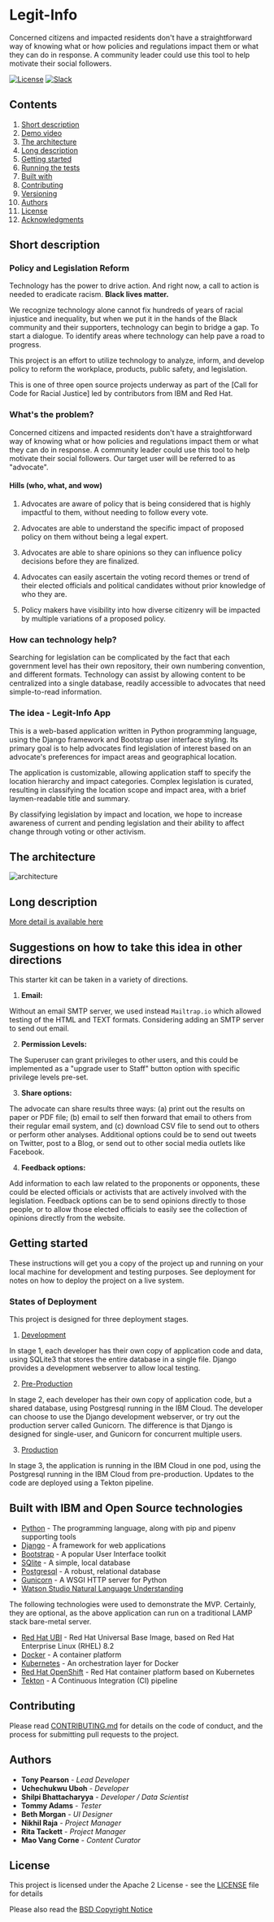 # Legit-Info

Concerned citizens and impacted residents don't have a straightforward way of 
knowing what or how policies and regulations impact them or what they can do 
in response.  A community leader could use this tool to help motivate their
social followers.

[![License](https://img.shields.io/badge/License-Apache2-blue.svg)](https://www.apache.org/licenses/LICENSE-2.0) 
[![Slack](https://img.shields.io/badge/Join-Slack-blue)](https://callforcode.org/slack)

## Contents

1. [Short description](#short-description)
1. [Demo video](#demo-video)
1. [The architecture](#the-architecture)
1. [Long description](#long-description)
1. [Getting started](#getting-started)
1. [Running the tests](#running-the-tests)
1. [Built with](#built-with)
1. [Contributing](#contributing)
1. [Versioning](#versioning)
1. [Authors](#authors)
1. [License](#license)
1. [Acknowledgments](#acknowledgments)

## Short description

### Policy and Legislation Reform

Technology has the power to drive action. And right now, a call to action is
needed to eradicate racism. **Black lives matter.**

We recognize technology alone cannot fix hundreds of years of racial injustice
and inequality, but when we put it in the hands of the Black community and
their supporters, technology can begin to bridge a gap. To start a dialogue.
To identify areas where technology can help pave a road to progress.

This project is an effort to utilize technology to analyze, inform, and
develop policy to reform the workplace, products, public safety, and
legislation.

This is one of three open source projects underway as part of the [Call for 
Code for Racial Justice] led by contributors from IBM and Red Hat.

### What's the problem?

Concerned citizens and impacted residents don't have a straightforward way of 
knowing what or how policies and regulations impact them or what they can do 
in response.  A community leader could use this tool to help motivate their
social followers.  Our target user will be referred to as "advocate".

#### Hills (who, what, and wow)

1. Advocates are aware of policy that is being considered that is 
highly impactful to them, without needing to follow every vote.

2. Advocates are able to understand the specific impact of proposed 
policy on them without being a legal expert.

3. Advocates are able to share opinions so they can influence policy 
decisions before they are finalized.

4. Advocates can easily ascertain the voting record themes or trend of their
elected officials and political candidates without prior knowledge of who
they are.

5. Policy makers have visibility into how diverse citizenry will be impacted
by multiple variations of a proposed policy.


### How can technology help?

Searching for legislation can be complicated by the fact that each government
level has their own repository, their own numbering convention, and different
formats.  Technology can assist by allowing content to be centralized
into a single database, readily accessible to advocates that need 
simple-to-read information.


### The idea  - Legit-Info App

This is a web-based application written in Python programming
language, using the Django framework and Bootstrap user interface styling. Its 
primary goal is to help advocates find legislation of interest based on an
advocate's preferences for impact areas and geographical location. 

The application is customizable, allowing application staff to specify
the location hierarchy and impact categories.  Complex legislation is curated, 
resulting in classifying the location scope and impact area, with a brief 
laymen-readable title and summary.

By classifying legislation by impact and location, we hope to increase 
awareness of current and pending legislation and their ability to affect change 
through voting or other activism.


## The architecture

![architecture](docs/Architecture-2020-10-15.png)


## Long description

[More detail is available here](DESCRIPTION.md)


## Suggestions on how to take this idea in other directions

This starter kit can be taken in a variety of directions.

1. **Email:**

Without an email SMTP server, we used instead `Mailtrap.io`
which allowed testing of the HTML and TEXT formats.  Considering adding
an SMTP server to send out email.

2. **Permission Levels:**

The Superuser can grant privileges to other users, and
this could be implemented as a "upgrade user to Staff" button option with
specific privilege levels pre-set.

3. **Share options:**

The advocate can share results three ways: (a) print
out the results on paper or PDF file; (b) email to self then forward that
email to others from their regular email system, and (c) download CSV file
to send out to others or perform other analyses.  Additional options could
be to send out tweets on Twitter, post to a Blog, or send out to other 
social media outlets like Facebook.

4. **Feedback options:**

Add information to each law related to the proponents
or opponents, these could be elected officials or activists that are actively
involved with the legislation.  Feedback options can be to send opinions
directly to those people, or to allow those elected officials to easily see the
collection of opinions directly from the website.



## Getting started

These instructions will get you a copy of the project up and running on your 
local machine for development and testing purposes. See deployment for notes 
on how to deploy the project on a live system.

### States of Deployment

This project is designed for three deployment stages.

1. [Development](docs/STAGE1.md)

In stage 1, each developer has their own copy of application code and
data, using SQLite3 that stores the entire database in a single file.
Django provides a development webserver to allow local testing.

2. [Pre-Production](docs/STAGE2.md)

In stage 2, each developer has their own copy of application code, but
a shared database, using Postgresql running in the IBM Cloud.  The
developer can choose to use the Django development webserver, or try out
the production server called Gunicorn.  The difference is that Django
is designed for single-user, and Gunicorn for concurrent multiple users.

3. [Production](docs/STAGE3.md)

In stage 3, the application is running in the IBM Cloud in one pod, using the
Postgresql running in the IBM Cloud from pre-production.  Updates to the
code are deployed using a Tekton pipeline.


## Built with IBM and Open Source technologies

* [Python](https://www.python.org/) - The programming language, along with
pip and pipenv supporting tools
* [Django](https://www.djangoproject.com/) - A framework for web applications
* [Bootstrap](https://getbootstrap.com/) - A popular User Interface toolkit
* [SQlite](https://www.sqlite.org/index.html) - A simple, local database
* [Postgresql](https://www.postgresql.org/) - A robust, relational database
* [Gunicorn](https://gunicorn.org/) - A WSGI HTTP server for Python
* [Watson Studio Natural Language Understanding](https://www.ibm.com/watson/nlu)

The following technologies were used to demonstrate the MVP.  Certainly,
they are optional, as the above application can run on a traditional 
LAMP stack bare-metal server.

* [Red Hat UBI](https://catalog.redhat.com/software/containers/ubi8)  - Red Hat
  Universal Base Image, based on Red Hat Enterprise Linux (RHEL) 8.2
* [Docker](https://www.docker.com/) - A container platform
* [Kubernetes](https://kubernetes.io/) - An orchestration layer for Docker
* [Red Hat OpenShift](https://www.openshift.com/) - Red Hat container platform
  based on Kubernetes
* [Tekton](https://www.openshift.com/learn/topics/pipelines) - A Continuous 
  Integration (CI) pipeline


## Contributing

Please read [CONTRIBUTING.md](CONTRIBUTING.md) for details on the code of 
conduct, and the process for submitting pull requests to the project.


## Authors

* **Tony Pearson** - *Lead Developer*
* **Uchechukwu Uboh** - *Developer*
* **Shilpi Bhattacharyya** - *Developer / Data Scientist*
* **Tommy Adams** - *Tester*
* **Beth Morgan** - *UI Designer*
* **Nikhil Raja** - *Project Manager*
* **Rita Tackett** - *Project Manager*
* **Mao Vang Corne** - *Content Curator*


## License

This project is licensed under the Apache 2 License - see the [LICENSE](LICENSE) file for details

Please also read the [BSD Copyright Notice](BSD-NOTICE)
